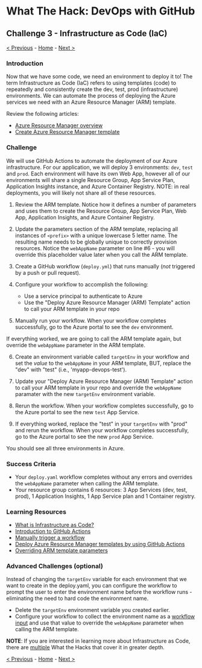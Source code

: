 # What The Hack: DevOps with GitHub

## Challenge 3 - Infrastructure as Code (IaC)

[< Previous](challenge02.md) - [Home](../readme.md) - [Next >](challenge04.md)

### Introduction

Now that we have some code, we need an environment to deploy it to! The term Infrastructure as Code (IaC) refers to using templates (code) to repeatedly and consistently create the dev, test, prod (infrastructure) environments. We can automate the process of deploying the Azure services we need with an Azure Resource Manager (ARM) template.

Review the following articles:

- [Azure Resource Manager overview](https://docs.microsoft.com/en-us/azure/azure-resource-manager/resource-group-overview)
- [Create Azure Resource Manager template](https://docs.microsoft.com/en-us/azure/azure-resource-manager/how-to-create-template)


### Challenge

We will use GitHub Actions to automate the deployment of our Azure infrastructure. For our application, we will deploy 3 environments: `dev`, `test` and `prod`. Each environment will have its own Web App, however all of our environments will share a single Resource Group, App Service Plan, Application Insights instance, and Azure Container Registry. NOTE: in real deployments, you will likely not share all of these resources.


1. Review the ARM template. Notice how it defines a number of parameters and uses them to create the Resource Group, App Service Plan, Web App, Application Insights, and Azure Container Registry.

2. Update the parameters section of the ARM template, replacing all instances of `<prefix>` with a unique lowercase 5 letter name. The resulting name needs to be globally unique to correctly provision resources. Notice the `webAppName` parameter on line #6 - you will override this placeholder value later when you call the ARM template.

3. Create a GitHub workflow (`deploy.yml`) that runs manually (*not* triggered by a push or pull request).

4. Configure your workflow to accomplish the following:

    - Use a service principal to authenticate to Azure
    - Use the "Deploy Azure Resource Manager (ARM) Template" action to call your ARM template in your repo

5. Manually run your workflow. When your workflow completes successfully, go to the Azure portal to see the `dev` environment.

If everything worked, we are going to call the ARM template again, but override the `webAppName` parameter in the ARM template.

6. Create an environment variable called `targetEnv` in your workflow and set the *value* to the `webAppName` in your ARM template, BUT, replace the "dev" with "test" (i.e., 'myapp-devops-test').

7. Update your "Deploy Azure Resource Manager (ARM) Template" action to call your ARM template in your repo and override the `webAppName` paramater with the new `targetEnv` environment variable.

8. Rerun the workflow. When your workflow completes successfully, go to the Azure portal to see the new `test` App Service.

9. If everything worked, replace the "test" in your `targetEnv` with "prod" and rerun the workflow. When your workflow completes successfully, go to the Azure portal to see the new `prod` App Service.

You should see all three environments in Azure.

### Success Criteria

- Your `deploy.yaml` workflow completes without any errors and overrides the `webAppName` parameter when calling the ARM template.
- Your resource group contains 6 resources: 3 App Services (dev, test, prod), 1 Application Insights, 1 App Service plan and 1 Container registry.

### Learning Resources

- [What is Infrastructure as Code?](https://docs.microsoft.com/en-us/azure/devops/learn/what-is-infrastructure-as-code)
- [Introduction to GitHub Actions](https://docs.github.com/en/free-pro-team@latest/actions/learn-github-actions/introduction-to-github-actions)
- [Manually trigger a workflow](https://docs.github.com/en/actions/using-workflows/events-that-trigger-workflows#workflow_dispatch)
- [Deploy Azure Resource Manager templates by using GitHub Actions](https://docs.microsoft.com/en-us/azure/azure-resource-manager/templates/deploy-github-actions)
- [Overriding ARM template parameters](https://docs.microsoft.com/en-us/azure/azure-resource-manager/templates/deploy-cli#parameters)


### Advanced Challenges (optional)

Instead of changing the `targetEnv` variable for each environment that we want to create in the deploy.yaml, you can configure the workflow to prompt the user to enter the environment name before the workflow runs - eliminating the need to hard code the environment name.
- Delete the `targetEnv` environment variable you created earlier.
- Configure your workflow to collect the environment name as a [workflow input](https://docs.github.com/en/actions/using-workflows/workflow-syntax-for-github-actions#onworkflow_callinputs) and use that value to override the `webAppName` parameter when calling the ARM template.

**NOTE**: If you are interested in learning more about Infrastructure as Code, there are [multiple](https://github.com/microsoft/WhatTheHack) What the Hacks that cover it in greater depth.

[< Previous](challenge02.md) - [Home](../readme.md) - [Next >](challenge04.md)